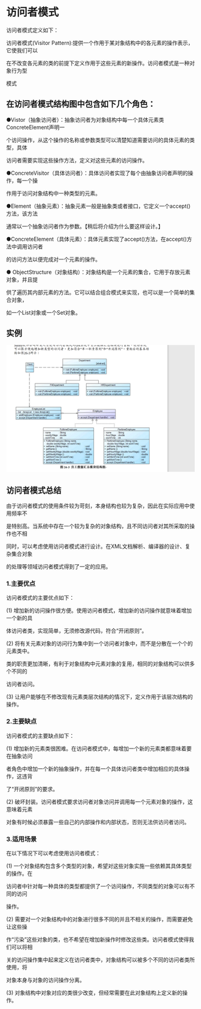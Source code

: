 # 访问者模式

访问者模式定义如下： 

访问者模式(Visitor Pattern):提供一个作用于某对象结构中的各元素的操作表示，它使我们可以 

在不改变各元素的类的前提下定义作用于这些元素的新操作。访问者模式是一种对象行为型 

模式

## 在访问者模式结构图中包含如下几个角色： 

●Vistor（抽象访问者）：抽象访问者为对象结构中每一个具体元素类ConcreteElement声明一 

个访问操作，从这个操作的名称或参数类型可以清楚知道需要访问的具体元素的类型，具体 

访问者需要实现这些操作方法，定义对这些元素的访问操作。 

●ConcreteVisitor（具体访问者）：具体访问者实现了每个由抽象访问者声明的操作，每一个操 

作用于访问对象结构中一种类型的元素。 

●Element（抽象元素）：抽象元素一般是抽象类或者接口，它定义一个accept()方法，该方法 

通常以一个抽象访问者作为参数。【稍后将介绍为什么要这样设计。】 

●ConcreteElement（具体元素）：具体元素实现了accept()方法，在accept()方法中调用访问者 

的访问方法以便完成对一个元素的操作。 

● ObjectStructure（对象结构）：对象结构是一个元素的集合，它用于存放元素对象，并且提 

供了遍历其内部元素的方法。它可以结合组合模式来实现，也可以是一个简单的集合对象， 

如一个List对象或一个Set对象。

## 实例 

![image-20200330161520361](Visitor.assets/image-20200330161520361.png)

## 访问者模式总结 

由于访问者模式的使用条件较为苛刻，本身结构也较为复杂，因此在实际应用中使用频率不

是特别高。当系统中存在一个较为复杂的对象结构，且不同访问者对其所采取的操作也不相 

同时，可以考虑使用访问者模式进行设计。在XML文档解析、编译器的设计、复杂集合对象 

的处理等领域访问者模式得到了一定的应用。 

### 1.主要优点 

访问者模式的主要优点如下： 

(1) 增加新的访问操作很方便。使用访问者模式，增加新的访问操作就意味着增加一个新的具 

体访问者类，实现简单，无须修改源代码，符合“开闭原则”。 

(2) 将有关元素对象的访问行为集中到一个访问者对象中，而不是分散在一个个的元素类中。 

类的职责更加清晰，有利于对象结构中元素对象的复用，相同的对象结构可以供多个不同的 

访问者访问。 

(3) 让用户能够在不修改现有元素类层次结构的情况下，定义作用于该层次结构的操作。 

### 2.主要缺点 

访问者模式的主要缺点如下： 

(1) 增加新的元素类很困难。在访问者模式中，每增加一个新的元素类都意味着要在抽象访问 

者角色中增加一个新的抽象操作，并在每一个具体访问者类中增加相应的具体操作，这违背 

了“开闭原则”的要求。 

(2) 破坏封装。访问者模式要求访问者对象访问并调用每一个元素对象的操作，这意味着元素 

对象有时候必须暴露一些自己的内部操作和内部状态，否则无法供访问者访问。 

### 3.适用场景 

在以下情况下可以考虑使用访问者模式： 

(1) 一个对象结构包含多个类型的对象，希望对这些对象实施一些依赖其具体类型的操作。在 

访问者中针对每一种具体的类型都提供了一个访问操作，不同类型的对象可以有不同的访问 

操作。 

(2) 需要对一个对象结构中的对象进行很多不同的并且不相关的操作，而需要避免让这些操 

作“污染”这些对象的类，也不希望在增加新操作时修改这些类。访问者模式使得我们可以将相 

关的访问操作集中起来定义在访问者类中，对象结构可以被多个不同的访问者类所使用，将 

对象本身与对象的访问操作分离。 

(3) 对象结构中对象对应的类很少改变，但经常需要在此对象结构上定义新的操作。